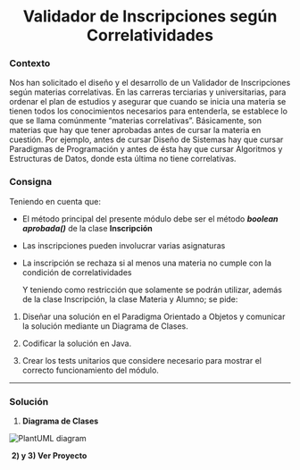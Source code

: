 

<h1><center>Validador de Inscripciones según Correlatividades </center></h1>



### Contexto

Nos han solicitado el diseño y el desarrollo de un Validador de Inscripciones según materias correlativas.
En las carreras terciarias y universitarias, para ordenar el plan de estudios y asegurar que cuando se inicia
una materia se tienen todos los conocimientos necesarios para entenderla, se establece lo que se llama
comúnmente “materias correlativas”. Básicamente, son materias que hay que tener aprobadas antes de
cursar la materia en cuestión. Por ejemplo, antes de cursar Diseño de Sistemas hay que cursar Paradigmas
de Programación y antes de ésta hay que cursar Algoritmos y Estructuras de Datos, donde esta última no
tiene correlativas.

### Consigna

Teniendo en cuenta que:

- El método principal del presente módulo debe ser el método ***boolean aprobada()*** de la clase **Inscripción**

- Las inscripciones pueden involucrar varias asignaturas

- La inscripción se rechaza si al menos una materia no cumple con la condición de correlatividades

  Y teniendo como restricción que solamente se podrán utilizar, además de la clase Inscripción, la clase Materia y Alumno; se pide:

1. Diseñar una solución en el Paradigma Orientado a Objetos y comunicar la solución mediante un Diagrama de Clases.

2. Codificar la solución en Java.

3. Crear los tests unitarios que considere necesario para mostrar el correcto funcionamiento del módulo.

  <hr>

  ### Solución	

  1) **Diagrama de Clases**

![PlantUML diagram](https://cdn-0.plantuml.com/plantuml/png/X551JiGm3Bpt5JvsXVX0X10hJaZ0XHUugHK54hjoqhqW_WuKxnBKikjB9C-CHpEvAnMrpZbrtOJ-3GF1A1aZmti7N-CJbWBxD6SMMttFDR3aGSd1IzN8eG4I1NmL1v5hiyrOIIEM_QGou8Z5mMCizURfPtzxebu11gM0QiXHqDi51mRi71maZermvT7l_dVnSvuItOig9QpnWBsH89_k3oA9aBj5zj4rXJnmyHed7uN_j89BKSuAM-UtsB2P-vYqSLuPcsxpAvwNrnWDxdz3NgwzRUHovLJEyRU34C_viuugo74RXe5VCNmil8lj1ueoCYqGa4cNabAa5rtQQ_z_BEKgjWna3q4KSpYS6SMyQktSCB7F3DC0mOjIMYMMHy6ODBkK5SgCPOOaSKVWJIkK8L2aM5P8Q1zoCWq_Cgtah6g4o8HAO4HH7E4CipMf8H8Uf4xMBIUOHS6u3oQhKNIA2QP3eusgrLZR53V5Y9p0aV0qB1Hh4qqdwb54FJ3zsY4OEy56y8Izj578Y3QL6zmeaEd-dmMO9YjtaZPGU-YRAElm2ckJvAt33broreui_VHEhcoeaEWkrnXYjkSakWSQC1OwpT8f1EQLZKd1jP6ABckiPCJtgiJlfMFCzOQg95dIJr2SXe2UOcWkdAoPoHqPAiwucoLUH9zU4qgZSS999PpAY1C6iadE0A295h9JsFDze4jI5kBwsonGvy6Z8k_8oyMtLFi_TjkIuzTnU7lxPj_lxr_6eNyV-xLnmiRM-HhocgcTX_73IWtryIcgbg_RmIH___FtTrty_m00)

​	**2) y 3) Ver Proyecto**
